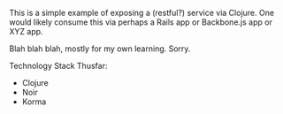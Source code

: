 This is a simple example of exposing a (restful?) service via Clojure.
One would likely consume this via perhaps a Rails app or Backbone.js app or XYZ app.

Blah blah blah, mostly for my own learning. Sorry.

Technology Stack Thusfar:

* Clojure
* Noir
* Korma
